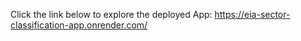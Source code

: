 Click the link below to explore the deployed App:
https://eia-sector-classification-app.onrender.com/
